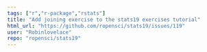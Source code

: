 ```yaml
---
tags: ["r","r-package","rstats"]
title: "Add joining exercise to the stats19 exercises tutorial"
html_url: "https://github.com/ropensci/stats19/issues/119"
user: "Robinlovelace"
repo: "ropensci/stats19"
---
```


